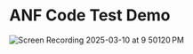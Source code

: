 # ANF Code Test Demo

![Screen Recording 2025-03-10 at 9 50120 PM](https://github.com/user-attachments/assets/c7e303b8-97be-4141-9969-f6352780ffd4)
